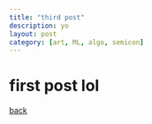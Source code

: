 ```yaml
---
title: "third post"
description: yo
layout: post
category: [art, ML, algo, semicon]
---
```

# first post lol

[back](/)